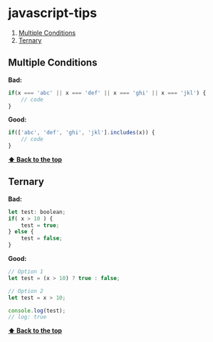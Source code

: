 # javascript-tips

1. [Multiple Conditions](#multiple-conditions)
2. [Ternary](#ternary)

## **Multiple Conditions**

**Bad:**

```javascript
if(x === 'abc' || x === 'def' || x === 'ghi' || x === 'jkl') {
    // code
}
```

**Good:**

```javascript
if(['abc', 'def', 'ghi', 'jkl'].includes(x)) {
    // code
}
```

**[⬆ Back to the top](#javascript-tips)**

## **Ternary**

**Bad:**

```javascript
let test: boolean;
if( x > 10 ) {
    test = true;
} else {
    test = false;
}
```

**Good:**

```javascript
// Option 1
let test = (x > 10) ? true : false;

// Option 2
let test = x > 10;

console.log(test);
// log: true
```

**[⬆ Back to the top](#javascript-tips)**